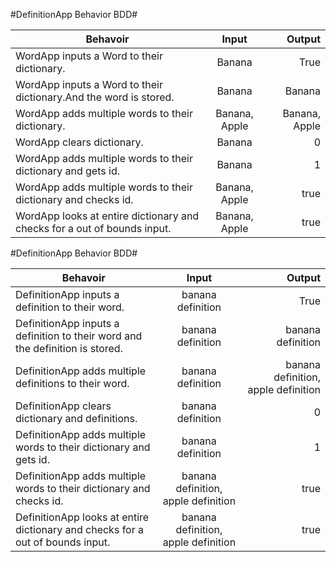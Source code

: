 #DefinitionApp Behavior BDD#

| Behavoir                                                                  | Input                               | Output                        |
| --------------------------------------------------------------------------|:-----------------------------------:| -----------------------------:|
| WordApp inputs a Word to their dictionary.                                | Banana                              | True                          |
| WordApp inputs a Word to their dictionary.And the word is stored.         | Banana                              |  Banana                       |
| WordApp adds multiple words to their dictionary.                          | Banana, Apple                       | Banana, Apple   |
| WordApp clears dictionary.                                                | Banana                              |0|
| WordApp adds multiple words to their dictionary and gets id.              | Banana                              |1|
| WordApp adds multiple words to their dictionary and checks id.            | Banana, Apple                       |true|
| WordApp looks at entire dictionary and checks for a out of bounds input.  | Banana, Apple                       |true|

#DefinitionApp Behavior BDD#

| Behavoir                                                                  | Input                               | Output                        |
| --------------------------------------------------------------------------|:-----------------------------------:| -----------------------------:|
| DefinitionApp inputs a definition to their word.                              | banana definition                   | True                          |
| DefinitionApp inputs a definition to their word and the definition is stored. | banana definition                   |  banana definition                     |
| DefinitionApp adds multiple definitions to their word.                        | banana definition                   | banana definition, apple definition  |
| DefinitionApp clears dictionary and definitions.                              | banana definition                   |0|
| DefinitionApp adds multiple words to their dictionary and gets id.            | banana definition                   |1|
| DefinitionApp adds multiple words to their dictionary and checks id.          | banana definition, apple definition |true|
| DefinitionApp looks at entire dictionary and checks for a out of bounds input.| banana definition, apple definition |true|

